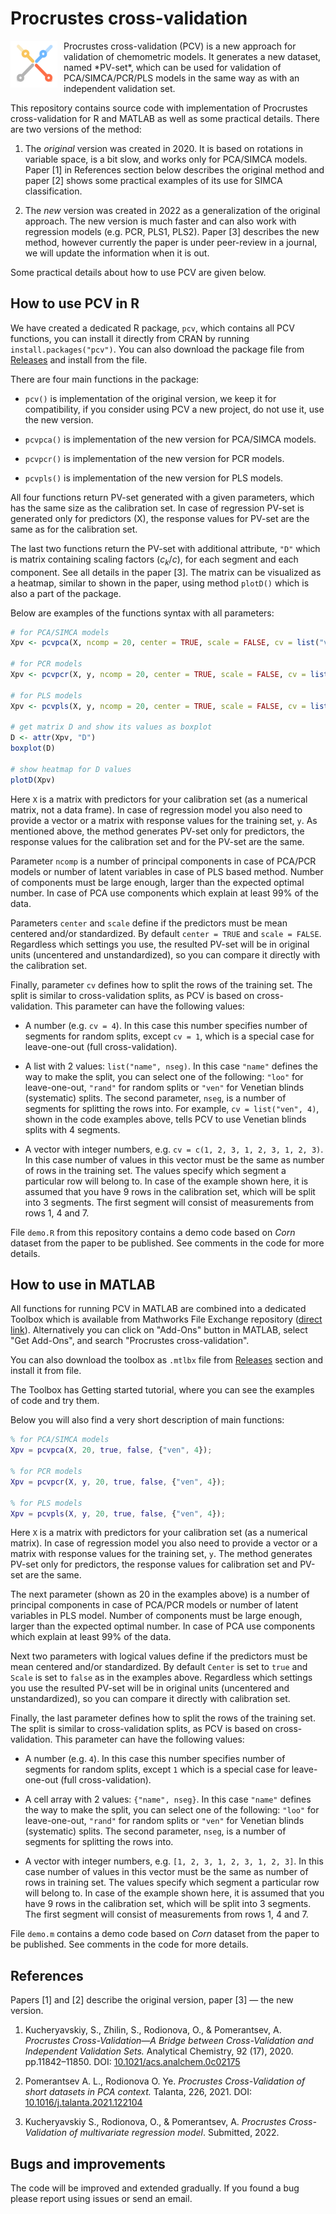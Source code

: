 # Procrustes cross-validation


<img src="logo.png" width="75" height="75" align="left" style="padding-right:10px;">
Procrustes cross-validation (PCV) is a new approach for validation of chemometric models. It generates a new dataset, named *PV-set*, which can be used for validation of PCA/SIMCA/PCR/PLS models in the same way as with an independent validation set.

This repository contains source code with implementation of Procrustes cross-validation for R and MATLAB as well as some practical details. There are two versions of the method:

1. The *original* version was created in 2020. It is based on rotations in variable space, is a bit slow, and works only for PCA/SIMCA models. Paper [1] in References section below describes the original method and paper [2] shows some practical examples of its use for SIMCA classification.

2. The *new* version was created in 2022 as a generalization of the original approach. The new version is much faster and can also work with regression models (e.g. PCR, PLS1, PLS2). Paper [3] describes the new method, however currently the paper is under peer-review in a journal, we will update the information when it is out.

Some practical details about how to use PCV are given below.

## How to use PCV in R

We have created a dedicated R package, `pcv`, which contains all PCV functions, you can install it directly from CRAN by running `install.packages("pcv")`. You can also download the package file from [Releases](https://github.com/svkucheryavski/pcv/releases) and install from the file.

There are four main functions in the package:

* `pcv()` is implementation of the original version, we keep it for compatibility, if you consider using PCV a new project, do not use it, use the new version.

* `pcvpca()` is implementation of the new version for PCA/SIMCA models.

* `pcvpcr()` is implementation of the new version for PCR models.

* `pcvpls()` is implementation of the new version for PLS models.

All four functions return PV-set generated with a given parameters, which has the same size as the calibration set. In case of regression PV-set is generated only for predictors (X), the response values for PV-set are the same as for the calibration set.

The last two functions return the PV-set with additional attribute, `"D"` which is matrix containing scaling factors ($c_k/c$), for each segment and each component. See all details in the paper [3]. The matrix can be visualized as a heatmap, similar to shown in the paper, using method `plotD()` which is also a part of the package.

Below are examples of the functions syntax with all parameters:

```r
# for PCA/SIMCA models
Xpv <- pcvpca(X, ncomp = 20, center = TRUE, scale = FALSE, cv = list("ven", 4))

# for PCR models
Xpv <- pcvpcr(X, y, ncomp = 20, center = TRUE, scale = FALSE, cv = list("ven", 4))

# for PLS models
Xpv <- pcvpls(X, y, ncomp = 20, center = TRUE, scale = FALSE, cv = list("ven", 4))

# get matrix D and show its values as boxplot
D <- attr(Xpv, "D")
boxplot(D)

# show heatmap for D values
plotD(Xpv)
```

Here `X` is a matrix with predictors for your calibration set (as a numerical matrix, not a data frame). In case of regression model you also need to provide a vector or a matrix with response values for the training set, `y`. As mentioned above, the method generates PV-set only for predictors, the response values for the calibration set and for the PV-set are the same.

Parameter `ncomp` is a number of principal components in case of PCA/PCR models or number of latent variables in case of PLS based method. Number of components must be large enough, larger than the expected optimal number. In case of PCA use components which explain at least 99% of the data.

Parameters `center` and `scale` define if the predictors must be mean centered and/or standardized. By default `center = TRUE` and `scale = FALSE`. Regardless which settings you use, the resulted PV-set will be in original units (uncentered and unstandardized), so you can compare it directly with the calibration set.

Finally, parameter `cv` defines how to split the rows of the training set. The split is similar to cross-validation splits, as PCV is based on cross-validation. This parameter can have the following values:

* A number (e.g. `cv = 4`). In this case this number specifies number of segments for random splits, except `cv = 1`, which is a special case for leave-one-out (full cross-validation).

* A list with 2 values: `list("name", nseg)`. In this case `"name"` defines the way to make the split, you can select one of the following: `"loo"` for leave-one-out, `"rand"` for random splits or `"ven"` for Venetian blinds (systematic) splits. The second parameter, `nseg`, is a number of segments for splitting the rows into. For example, `cv = list("ven", 4)`, shown in the code examples above, tells PCV to use Venetian blinds splits with 4 segments.

* A vector with integer numbers, e.g. `cv = c(1, 2, 3, 1, 2, 3, 1, 2, 3)`. In this case number of values in this vector must be the same as number of rows in the training set. The values specify which segment a particular row will belong to. In case of the example shown here, it is assumed that you have 9 rows in the calibration set, which will be split into 3 segments. The first segment will consist of measurements from rows 1, 4 and 7.


File `demo.R` from this repository contains a demo code based on *Corn* dataset from the paper to be published. See comments in the code for more details.


## How to use in MATLAB

All functions for running PCV in MATLAB are combined into a dedicated Toolbox which is available from Mathworks File Exchange repository ([direct link](https://se.mathworks.com/matlabcentral/fileexchange/121468-procrustes-cross-validation)). Alternatively you can click on "Add-Ons" button in MATLAB, select "Get Add-Ons", and search "Procrustes cross-validation".

You can also download the toolbox as `.mtlbx` file from [Releases](https://github.com/svkucheryavski/pcv/releases) section and install it from file.

The Toolbox has Getting started tutorial, where you can see the examples of code and try them.

Below you will also find a very short description of main functions:

```matlab
% for PCA/SIMCA models
Xpv = pcvpca(X, 20, true, false, {"ven", 4});

% for PCR models
Xpv = pcvpcr(X, y, 20, true, false, {"ven", 4});

% for PLS models
Xpv = pcvpls(X, y, 20, true, false, {"ven", 4});
```

Here `X` is a matrix with predictors for your calibration set (as a numerical matrix). In case of regression model you also need to provide a vector or a matrix with response values for the training set, `y`. The method generates PV-set only for predictors, the response values for calibration set and PV-set are the same.

The next parameter (shown as 20 in the examples above) is a number of principal components in case of PCA/PCR models or number of latent variables in PLS model. Number of components must be large enough, larger than the expected optimal number. In case of PCA use components which explain at least 99% of the data.

Next two parameters with logical values define if the predictors must be mean centered and/or standardized. By default `Center` is set to `true` and `Scale` is set to  `false` as in the examples above. Regardless which settings you use the resulted PV-set will be in original units (uncentered and unstandardized), so you can compare it directly with calibration set.

Finally, the last parameter defines how to split the rows of the training set. The split is similar to cross-validation splits, as PCV is based on cross-validation. This parameter can have the following values:

* A number (e.g. `4`). In this case this number specifies number of segments for random splits, except `1` which is a special case for leave-one-out (full cross-validation).

* A cell array with 2 values: `{"name", nseg}`. In this case `"name"` defines the way to make the split, you can select one of the following: `"loo"` for leave-one-out, `"rand"` for random splits or `"ven"` for Venetian blinds (systematic) splits. The second parameter, `nseg`, is a number of segments for splitting the rows into.

* A vector with integer numbers, e.g. `[1, 2, 3, 1, 2, 3, 1, 2, 3]`. In this case number of values in this vector must be the same as number of rows in training set. The values specify which segment a particular row will belong to. In case of the example shown here, it is assumed that you have 9 rows in the calibration set, which will be split into 3 segments. The first segment will consist of measurements from rows 1, 4 and 7.

File `demo.m` contains a demo code based on *Corn* dataset from the paper to be published. See comments in the code for more details.

## References

Papers [1] and [2] describe the original version, paper [3] — the new version.

1. Kucheryavskiy, S., Zhilin, S., Rodionova, O., & Pomerantsev, A. *Procrustes Cross-Validation—A Bridge between Cross-Validation and Independent Validation Sets.* Analytical Chemistry,  92 (17), 2020. pp.11842–11850. DOI: [10.1021/acs.analchem.0c02175](https://doi.org/10.1021/acs.analchem.0c02175)

2. Pomerantsev A. L., Rodionova O. Ye. *Procrustes Cross-Validation of short datasets in PCA context.* Talanta, 226, 2021. DOI: [10.1016/j.talanta.2021.122104](https://doi.org/10.1016/j.talanta.2021.122104)

3. Kucheryavskiy S., Rodionova, O., & Pomerantsev, A. *Procrustes Cross-Validation of multivariate regression model*. Submitted, 2022.


## Bugs and improvements

The code will be improved and extended gradually. If you found a bug please report using issues or send an email.


